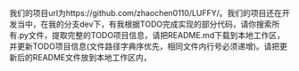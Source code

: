 我们的项目url为https://github.com/zhaochen0110/LUFFY/。我们的项目还在开发当中，在我的分支dev下，有我根据TODO完成实现的部分代码，请你搜索所有.py文件，提取完整的TODO项目信息，请把README.md下载到本地工作区，并更新TODO项目信息(文件路径字典序优先，相同文件内行号必须递增)。请把更新后的README文件放到本地工作区内，